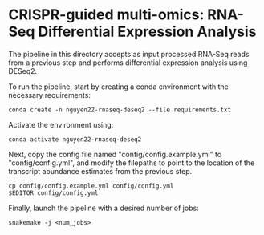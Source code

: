 # CRISPR-guided multi-omics: RNA-Seq Differential Expression Analysis

The pipeline in this directory accepts as input processed RNA-Seq reads from a previous step and
performs differential expression analysis using DESeq2.

To run the pipeline, start by creating a conda environment with the necessary requirements:

```
conda create -n nguyen22-rnaseq-deseq2 --file requirements.txt
```

Activate the environment using:

```
conda activate nguyen22-rnaseq-deseq2
```

Next, copy the config file named "config/config.example.yml" to "config/config.yml", and modify the
filepaths to point to the location of the transcript abundance estimates from the previous step.

```
cp config/config.example.yml config/config.yml
$EDITOR config/config.yml
```

Finally, launch the pipeline with a desired number of jobs:

```
snakemake -j <num_jobs>
```
